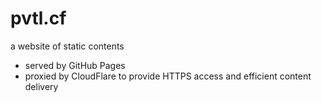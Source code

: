 # pvtl.cf

a website of static contents

* served by GitHub Pages
* proxied by CloudFlare to provide HTTPS access and efficient content delivery
